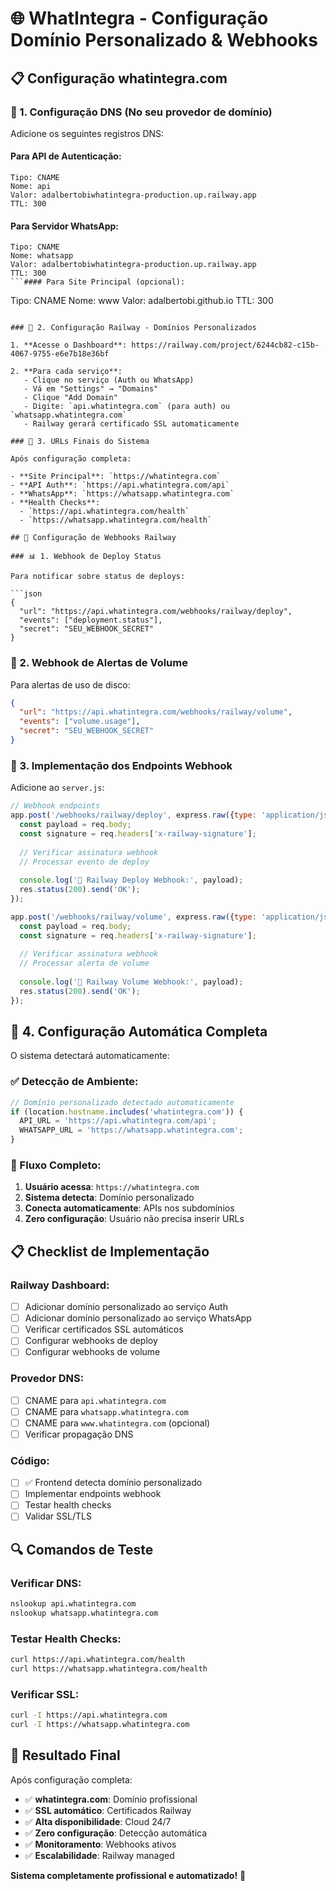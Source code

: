 # 🌐 WhatIntegra - Configuração Domínio Personalizado & Webhooks

## 📋 Configuração whatintegra.com

### 🔧 1. Configuração DNS (No seu provedor de domínio)

Adicione os seguintes registros DNS:

#### Para API de Autenticação:
```
Tipo: CNAME
Nome: api
Valor: adalbertobiwhatintegra-production.up.railway.app
TTL: 300
```

#### Para Servidor WhatsApp:
```
Tipo: CNAME
Nome: whatsapp
Valor: adalbertobiwhatintegra-production.up.railway.app
TTL: 300
```#### Para Site Principal (opcional):
```
Tipo: CNAME
Nome: www
Valor: adalbertobi.github.io
TTL: 300
```

### 🚀 2. Configuração Railway - Domínios Personalizados

1. **Acesse o Dashboard**: https://railway.com/project/6244cb82-c15b-4067-9755-e6e7b18e36bf

2. **Para cada serviço**:
   - Clique no serviço (Auth ou WhatsApp)
   - Vá em "Settings" → "Domains"
   - Clique "Add Domain"
   - Digite: `api.whatintegra.com` (para auth) ou `whatsapp.whatintegra.com`
   - Railway gerará certificado SSL automaticamente

### 🎯 3. URLs Finais do Sistema

Após configuração completa:

- **Site Principal**: `https://whatintegra.com`
- **API Auth**: `https://api.whatintegra.com/api`  
- **WhatsApp**: `https://whatsapp.whatintegra.com`
- **Health Checks**: 
  - `https://api.whatintegra.com/health`
  - `https://whatsapp.whatintegra.com/health`

## 🔗 Configuração de Webhooks Railway

### 📊 1. Webhook de Deploy Status

Para notificar sobre status de deploys:

```json
{
  "url": "https://api.whatintegra.com/webhooks/railway/deploy",
  "events": ["deployment.status"],
  "secret": "SEU_WEBHOOK_SECRET"
}
```

### 🚨 2. Webhook de Alertas de Volume

Para alertas de uso de disco:

```json
{
  "url": "https://api.whatintegra.com/webhooks/railway/volume",
  "events": ["volume.usage"],
  "secret": "SEU_WEBHOOK_SECRET"
}
```

### 🔧 3. Implementação dos Endpoints Webhook

Adicione ao `server.js`:

```javascript
// Webhook endpoints
app.post('/webhooks/railway/deploy', express.raw({type: 'application/json'}), (req, res) => {
  const payload = req.body;
  const signature = req.headers['x-railway-signature'];
  
  // Verificar assinatura webhook
  // Processar evento de deploy
  
  console.log('🚀 Railway Deploy Webhook:', payload);
  res.status(200).send('OK');
});

app.post('/webhooks/railway/volume', express.raw({type: 'application/json'}), (req, res) => {
  const payload = req.body;
  const signature = req.headers['x-railway-signature'];
  
  // Verificar assinatura webhook  
  // Processar alerta de volume
  
  console.log('💾 Railway Volume Webhook:', payload);
  res.status(200).send('OK');
});
```

## 🔄 4. Configuração Automática Completa

O sistema detectará automaticamente:

### ✅ Detecção de Ambiente:
```javascript
// Domínio personalizado detectado automaticamente
if (location.hostname.includes('whatintegra.com')) {
  API_URL = 'https://api.whatintegra.com/api';
  WHATSAPP_URL = 'https://whatsapp.whatintegra.com';
}
```

### 🎯 Fluxo Completo:
1. **Usuário acessa**: `https://whatintegra.com`
2. **Sistema detecta**: Domínio personalizado
3. **Conecta automaticamente**: APIs nos subdomínios
4. **Zero configuração**: Usuário não precisa inserir URLs

## 📋 Checklist de Implementação

### Railway Dashboard:
- [ ] Adicionar domínio personalizado ao serviço Auth
- [ ] Adicionar domínio personalizado ao serviço WhatsApp
- [ ] Verificar certificados SSL automáticos
- [ ] Configurar webhooks de deploy
- [ ] Configurar webhooks de volume

### Provedor DNS:
- [ ] CNAME para `api.whatintegra.com`
- [ ] CNAME para `whatsapp.whatintegra.com`  
- [ ] CNAME para `www.whatintegra.com` (opcional)
- [ ] Verificar propagação DNS

### Código:
- [ ] ✅ Frontend detecta domínio personalizado
- [ ] Implementar endpoints webhook
- [ ] Testar health checks
- [ ] Validar SSL/TLS

## 🔍 Comandos de Teste

### Verificar DNS:
```bash
nslookup api.whatintegra.com
nslookup whatsapp.whatintegra.com
```

### Testar Health Checks:
```bash
curl https://api.whatintegra.com/health
curl https://whatsapp.whatintegra.com/health
```

### Verificar SSL:
```bash
curl -I https://api.whatintegra.com
curl -I https://whatsapp.whatintegra.com
```

## 🎉 Resultado Final

Após configuração completa:

- ✅ **whatintegra.com**: Domínio profissional
- ✅ **SSL automático**: Certificados Railway
- ✅ **Alta disponibilidade**: Cloud 24/7
- ✅ **Zero configuração**: Detecção automática
- ✅ **Monitoramento**: Webhooks ativos
- ✅ **Escalabilidade**: Railway managed

**Sistema completamente profissional e automatizado!** 🚀